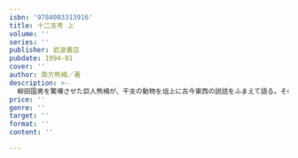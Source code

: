 ```yaml
---
isbn: '9784003313916'
title: 十二支考 上
volume: ''
series: ''
publisher: 岩波書店
pubdate: 1994-01
cover: ''
author: 南方熊楠／著
description: >-
  柳田国男を驚嘆させた巨人熊楠が、干支の動物を俎上に古今東西の説話をふまえて語る。その知識のパノラマも壮観なら、天衣無縫の文体もまた類を見ない。上巻には虎、兎、竜、蛇、馬の各篇を収めた。
price: ''
genre: ''
target: ''
format: ''
content: ''

---
```

